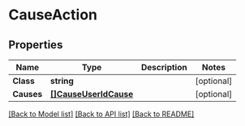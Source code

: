 # CauseAction

## Properties

Name | Type | Description | Notes
------------ | ------------- | ------------- | -------------
**Class** | **string** |  | [optional] 
**Causes** | [**[]CauseUserIdCause**](CauseUserIdCause.md) |  | [optional] 

[[Back to Model list]](../README.md#documentation-for-models) [[Back to API list]](../README.md#documentation-for-api-endpoints) [[Back to README]](../README.md)


